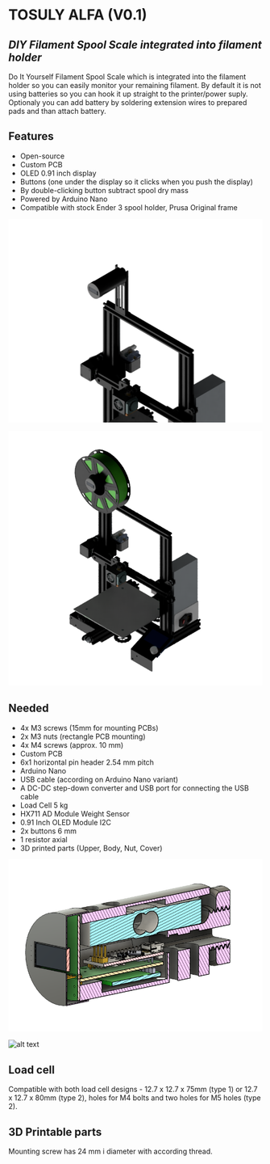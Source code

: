 # TOSULY ALFA (V0.1)
## _DIY Filament Spool Scale integrated into filament holder_

Do It Yourself Filament Spool Scale which is integrated into the filament holder so you can easily monitor your remaining filament. By default it is not using batteries so you can hook it up straight to the printer/power suply. Optionaly you can add battery by soldering extension wires to prepared pads and than attach battery. 

## Features

- Open-source
- Custom PCB
- OLED 0.91 inch display
- Buttons (one under the display so it clicks when you push the display)
- By double-clicking button subtract spool dry mass
- Powered by Arduino Nano
- Compatible with stock Ender 3 spool holder, Prusa Original frame

![alt text](https://github.com/KubiV/FilamentSpoolScale/blob/main/Images/render2.png)

![alt text](https://github.com/KubiV/FilamentSpoolScale/blob/main/Images/render4.PNG)

## Needed

- 4x M3 screws (15mm for mounting PCBs)
- 2x M3 nuts (rectangle PCB mounting)
- 4x M4 screws (approx. 10 mm)
- Custom PCB
- 6x1 horizontal pin header 2.54 mm pitch
- Arduino Nano
- USB cable (according on Arduino Nano variant)
- A DC-DC step-down converter and USB port for connecting the USB cable
- Load Cell 5 kg
- HX711 AD Module Weight Sensor
- 0.91 Inch OLED Module I2C
- 2x buttons 6 mm
- 1 resistor axial
- 3D printed parts (Upper, Body, Nut, Cover)

![alt text](https://github.com/KubiV/FilamentSpoolScale/blob/main/Images/crosssection1.png)

![alt text](https://github.com/KubiV/FilamentSpoolScale/blob/main/Images/breadboard.jpg)

## Load cell

Compatible with both load cell designs - 12.7 x 12.7 x 75mm (type 1) or 12.7 x 12.7 x 80mm (type 2), holes for M4 bolts and two holes for M5 holes (type 2).

## 3D Printable parts

Mounting screw has 24 mm i diameter with according thread.
